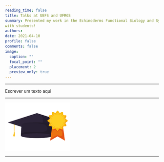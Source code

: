```yaml
---
reading_time: false
title: Talks at UEFS and UFRGS
summary: Presented my work in the Echinoderms Functional Biology and Systematics class at UEFS and Invertebrate Zoology class at UFRGS, in Brazil. Fun time sharing knowledge 
with students! 
authors:
date: 2021-04-10
profile: false
comments: false
image:
  caption: ""
  focal_point: ""
  placement: 2
  preview_only: true
---
```


---
Escrever um texto aqui

---

![UFBA](https://raw.githubusercontent.com/lrmartins/lrmartins/master/content/post/UFBA/featured.png "UFBA")

---
